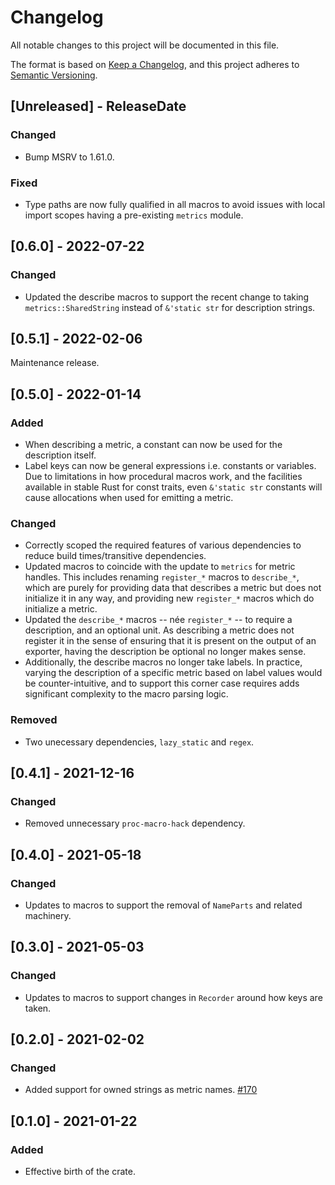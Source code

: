 # Changelog
All notable changes to this project will be documented in this file.

The format is based on [Keep a Changelog](https://keepachangelog.com/en/1.0.0/),
and this project adheres to [Semantic Versioning](https://semver.org/spec/v2.0.0.html).

<!-- next-header -->

## [Unreleased] - ReleaseDate

### Changed

- Bump MSRV to 1.61.0.

### Fixed

- Type paths are now fully qualified in all macros to avoid issues with local import scopes having a
  pre-existing `metrics` module.

## [0.6.0] - 2022-07-22

### Changed

- Updated the describe macros to support the recent change to taking `metrics::SharedString` instead
  of `&'static str` for description strings.

## [0.5.1] - 2022-02-06

Maintenance release.

## [0.5.0] - 2022-01-14

### Added
- When describing a metric, a constant can now be used for the description itself.
- Label keys can now be general expressions i.e. constants or variables.  Due to limitations in
  how procedural macros work, and the facilities available in stable Rust for const traits, even
  `&'static str` constants will cause allocations when used for emitting a metric.

### Changed
- Correctly scoped the required features of various dependencies to reduce build times/transitive dependencies.
- Updated macros to coincide with the update to `metrics` for metric handles.  This includes
  renaming `register_*` macros to `describe_*`, which are purely for providing data that describes a
  metric but does not initialize it in any way, and providing new `register_*` macros which do
  initialize a metric.
- Updated the `describe_*` macros -- née `register_*` -- to require a description, and an optional
  unit.  As describing a metric does not register it in the sense of ensuring that it is present on
  the output of an exporter, having the description be optional no longer makes sense.
- Additionally, the describe macros no longer take labels.  In practice, varying the description of
  a specific metric based on label values would be counter-intuitive, and to support this corner
  case requires adds significant complexity to the macro parsing logic.

### Removed
- Two unecessary dependencies, `lazy_static` and `regex`.

## [0.4.1] - 2021-12-16

### Changed
- Removed unnecessary `proc-macro-hack` dependency.

## [0.4.0] - 2021-05-18

### Changed
- Updates to macros to support the removal of `NameParts` and related machinery.

## [0.3.0] - 2021-05-03

### Changed
- Updates to macros to support changes in `Recorder` around how keys are taken.

## [0.2.0] - 2021-02-02
### Changed
- Added support for owned strings as metric names. [#170](https://github.com/metrics-rs/metrics/pull/170)

## [0.1.0] - 2021-01-22
### Added
- Effective birth of the crate.
